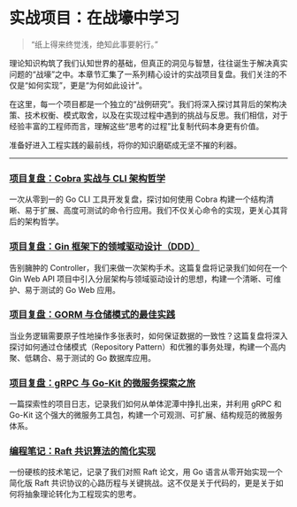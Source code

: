# 实战项目：在战壕中学习

> “纸上得来终觉浅，绝知此事要躬行。”

理论知识构筑了我们认知世界的基础，但真正的洞见与智慧，往往诞生于解决真实问题的“战壕”之中。本章节汇集了一系列精心设计的实战项目复盘。我们关注的不仅是“如何实现”，更是“为何如此设计”。

在这里，每一个项目都是一个独立的“战例研究”。我们将深入探讨其背后的架构决策、技术权衡、模式取舍，以及在实现过程中遇到的挑战与反思。我们相信，对于经验丰富的工程师而言，理解这些“思考的过程”比复制代码本身更有价值。

准备好进入工程实践的最前线，将你的知识磨砺成无坚不摧的利器。

---

### [项目复盘：Cobra 实战与 CLI 架构哲学](./cli-tools.md)

一次从零到一的 Go CLI 工具开发复盘，探讨如何使用 Cobra 构建一个结构清晰、易于扩展、高度可测试的命令行应用。我们不仅关心命令的实现，更关心其背后的架构哲学。

### [项目复盘：Gin 框架下的领域驱动设计（DDD）](./web-api.md)

告别臃肿的 Controller，我们来做一次架构手术。这篇复盘将记录我们如何在一个 Gin Web API 项目中引入分层架构与领域驱动设计的思想，构建一个清晰、可维护、易于测试的 Go Web 应用。

### [项目复盘：GORM 与仓储模式的最佳实践](./database-app.md)

当业务逻辑需要原子性地操作多张表时，如何保证数据的一致性？这篇复盘将深入探讨如何通过仓储模式（Repository Pattern）和优雅的事务处理，构建一个高内聚、低耦合、易于测试的 Go 数据库应用。

### [项目复盘：gRPC 与 Go-Kit 的微服务探索之旅](./microservices.md)

一篇探索性的项目日志，记录我们如何从单体泥潭中挣扎出来，并利用 gRPC 和 Go-Kit 这个强大的微服务工具包，构建一个可观测、可扩展、结构规范的微服务体系。

### [编程笔记：Raft 共识算法的简化实现](./distributed-systems.md)

一份硬核的技术笔记，记录了我们对照 Raft 论文，用 Go 语言从零开始实现一个简化版 Raft 共识协议的心路历程与关键挑战。这不仅是关于代码的，更是关于如何将抽象理论转化为工程现实的思考。 